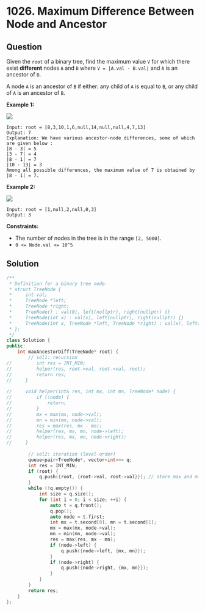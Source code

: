 # 1026. Maximum Difference Between Node and Ancestor

## Question

Given the `root` of a binary tree, find the maximum value `V` for which there exist **different** nodes `A` and `B` where `V = |A.val - B.val|` and `A` is an ancestor of `B`.

A node `A` is an ancestor of `B` if either: any child of `A` is equal to `B`, or any child of `A` is an ancestor of `B`.

**Example 1:**

![](https://assets.leetcode.com/uploads/2020/11/09/tmp-tree.jpg)

```text
Input: root = [8,3,10,1,6,null,14,null,null,4,7,13]
Output: 7
Explanation: We have various ancestor-node differences, some of which are given below :
|8 - 3| = 5
|3 - 7| = 4
|8 - 1| = 7
|10 - 13| = 3
Among all possible differences, the maximum value of 7 is obtained by |8 - 1| = 7.
```

**Example 2:**

![](https://assets.leetcode.com/uploads/2020/11/09/tmp-tree-1.jpg)

```text
Input: root = [1,null,2,null,0,3]
Output: 3
```

**Constraints:**

* The number of nodes in the tree is in the range `[2, 5000]`.
* `0 <= Node.val <= 10^5`

## Solution

```cpp
/**
 * Definition for a binary tree node.
 * struct TreeNode {
 *     int val;
 *     TreeNode *left;
 *     TreeNode *right;
 *     TreeNode() : val(0), left(nullptr), right(nullptr) {}
 *     TreeNode(int x) : val(x), left(nullptr), right(nullptr) {}
 *     TreeNode(int x, TreeNode *left, TreeNode *right) : val(x), left(left), right(right) {}
 * };
 */
class Solution {
public:
    int maxAncestorDiff(TreeNode* root) {
        // sol1: recursion
//         int res = INT_MIN;
//         helper(res, root->val, root->val, root);
//         return res;
//     }
    
//     void helper(int& res, int mx, int mn, TreeNode* node) {
//         if (!node) {
//             return;
//         }
//         mx = max(mx, node->val);
//         mn = min(mn, node->val);
//         res = max(res, mx - mn);
//         helper(res, mx, mn, node->left);
//         helper(res, mx, mn, node->right);
//     }
        
        // sol2: iteration (level-order)
        queue<pair<TreeNode*, vector<int>>> q;
        int res = INT_MIN;
        if (root) {
            q.push({root, {root->val, root->val}}); // store max and min node value of the path
        }
        while (!q.empty()) {
            int size = q.size();
            for (int i = 0; i < size; ++i) {
                auto t = q.front();
                q.pop();
                auto node = t.first;
                int mx = t.second[0], mn = t.second[1];
                mx = max(mx, node->val);
                mn = min(mn, node->val);
                res = max(res, mx - mn);
                if (node->left) {
                    q.push({node->left, {mx, mn}});
                }
                if (node->right) {
                    q.push({node->right, {mx, mn}});
                }
            }
        }
        return res;
    }
};
```

